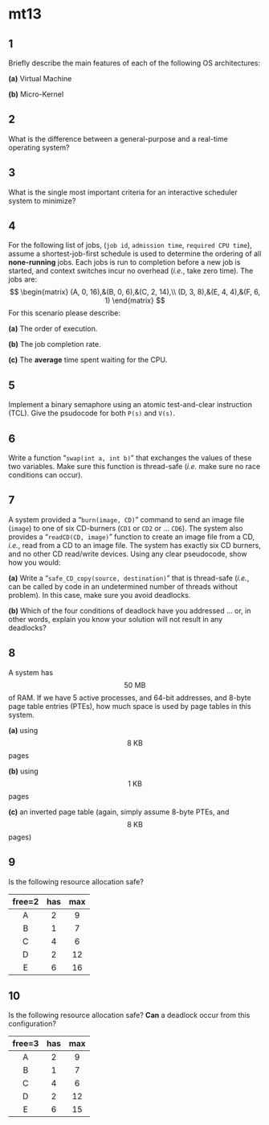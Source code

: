 # mt13

## 1
Briefly describe the main features of each of the following OS architectures:

**(a)** Virtual Machine

**(b)** Micro-Kernel


## 2
What is the difference between a general-purpose and a real-time operating system?


## 3
What is the single most important criteria for an interactive scheduler system to minimize?


## 4
For the following list of jobs, (`job id`, `admission time`,
`required CPU time`), assume a shortest-job-first schedule is used to determine the ordering of all **none-running** jobs. Each jobs is run to completion before a new job is
started, and context switches incur no overhead (*i.e.*, take zero time). The jobs are:
$$
\begin{matrix}
(A, 0, 16),&(B, 0, 6),&(C, 2, 14),\\
(D, 3, 8),&(E, 4, 4),&(F, 6, 1)
\end{matrix}
$$
For this scenario please describe:

**(a)** The order of execution.

**(b)** The job completion rate.

**(c)** The **average** time spent waiting for the CPU.


## 5
Implement a binary semaphore using an atomic test-and-clear instruction (TCL). Give the psudocode for both `P(s)` and `V(s)`.


## 6
Write a function “`swap(int a, int b)`” that exchanges the values of these two variables. Make sure this function is thread-safe (*i.e.* make sure no race conditions can occur).


## 7
A system provided a “`burn(image, CD)`” command to send an image file (`image`) to one of six CD-burners (`CD1` or `CD2` or ... `CD6`).  The system also provides a “`readCD(CD, image)`” function to create an image file from a CD, *i.e.*, read from a CD to an image file. The system has exactly six CD burners, and no other CD read/write devices. Using any clear pseudocode, show how you would:

**(a)** Write a “`safe_CD_copy(source, destination)`” that is thread-safe (*i.e.*, can be called by code in an undetermined number of threads without problem). In this case, make sure you avoid deadlocks.

**(b)** Which of the four conditions of deadlock have you addressed ... or, in other words, explain you know your solution will not result in any deadlocks?


## 8
A system has $$50\:\text{MB}$$ of RAM. If we have 5 active processes, and 64-bit addresses, and 8-byte page table entries (PTEs), how much space is used by page tables in this system.

**(a)** using $$8\:\text{KB}$$ pages

**(b)** using $$1\:\text{KB}$$ pages

**(c)** an inverted page table (again, simply assume 8-byte PTEs, and $$8\:\text{KB}$$ pages)


## 9
Is the following resource allocation safe?

| free=2 | has | max |
| :----: | :-: | :-: |
| A | 2 | 9 |
| B | 1 | 7 |
| C | 4 | 6 |
| D | 2 | 12 |
| E | 6 | 16 |


## 10
Is the following resource allocation safe? **Can** a deadlock occur from this configuration?

| free=3 | has | max |
| :----: | :-: | :-: |
| A | 2 | 9 |
| B | 1 | 7 |
| C | 4 | 6 |
| D | 2 | 12 |
| E | 6 | 15 |
